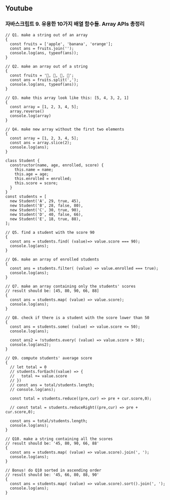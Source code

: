 ## Youtube

### 자바스크립트 9. 유용한 10가지 배열 함수들. Array APIs 총정리

    // Q1. make a string out of an array
    {
      const fruits = ['apple', 'banana', 'orange'];
      const ans = fruits.join('');
      console.log(ans, typeof(ans));
    }

    // Q2. make an array out of a string
    {
      const fruits = '🍎, 🥝, 🍌, 🍒';
      const ans = fruits.split(',');
      console.log(ans, typeof(ans));
    }

    // Q3. make this array look like this: [5, 4, 3, 2, 1]
    {
      const array = [1, 2, 3, 4, 5];
      array.reverse()
      console.log(array)
    }

    // Q4. make new array without the first two elements
    {
      const array = [1, 2, 3, 4, 5];
      const ans = array.slice(2);
      console.log(ans);
    }

    class Student {
      constructor(name, age, enrolled, score) {
        this.name = name;
        this.age = age;
        this.enrolled = enrolled;
        this.score = score;
      }
    }
    const students = [
      new Student('A', 29, true, 45),
      new Student('B', 28, false, 80),
      new Student('C', 30, true, 90),
      new Student('D', 40, false, 66),
      new Student('E', 18, true, 88),
    ];

    // Q5. find a student with the score 90
    {
      const ans = students.find( (value)=> value.score === 90);
      console.log(ans);
    }

    // Q6. make an array of enrolled students
    {
      const ans = students.filter( (value) => value.enrolled === true);
      console.log(ans);
    }

    // Q7. make an array containing only the students' scores
    // result should be: [45, 80, 90, 66, 88]
    {
      const ans = students.map( (value) => value.score);
      console.log(ans);
    }

    // Q8. check if there is a student with the score lower than 50
    {
      const ans = students.some( (value) => value.score <= 50);
      console.log(ans);

      const ans2 = !students.every( (value) => value.score > 50);
      console.log(ans2);
    }

    // Q9. compute students' average score
    {
      // let total = 0
      // students.forEach((value) => {
      //   total += value.score
      // })
      // const ans = total/students.length;
      // console.log(ans);

      const total = students.reduce((pre,cur) => pre + cur.score,0);

      // const total = students.reduceRight((pre,cur) => pre + cur.score,0);

      const ans = total/students.length;
      console.log(ans);
    }

    // Q10. make a string containing all the scores
    // result should be: '45, 80, 90, 66, 88'
    {
      const ans = students.map( (value) => value.score).join(', ');
      console.log(ans);
    }

    // Bonus! do Q10 sorted in ascending order
    // result should be: '45, 66, 80, 88, 90'
    {
      const ans = students.map( (value) => value.score).sort().join(', ');
      console.log(ans);
    }